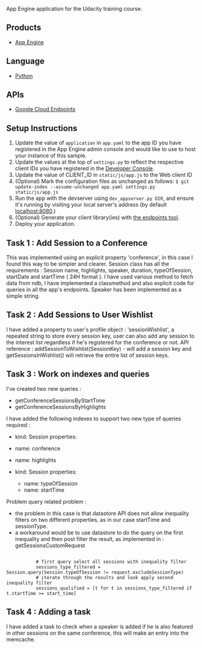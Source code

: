 App Engine application for the Udacity training course.

## Products
- [App Engine][1]

## Language
- [Python][2]

## APIs
- [Google Cloud Endpoints][3]

## Setup Instructions
1. Update the value of `application` in `app.yaml` to the app ID you
   have registered in the App Engine admin console and would like to use to host
   your instance of this sample.
1. Update the values at the top of `settings.py` to
   reflect the respective client IDs you have registered in the
   [Developer Console][4].
1. Update the value of CLIENT_ID in `static/js/app.js` to the Web client ID
1. (Optional) Mark the configuration files as unchanged as follows:
   `$ git update-index --assume-unchanged app.yaml settings.py static/js/app.js`
1. Run the app with the devserver using `dev_appserver.py DIR`, and ensure it's running by visiting your local server's address (by default [localhost:8080][5].)
1. (Optional) Generate your client library(ies) with [the endpoints tool][6].
1. Deploy your application.


[1]: https://developers.google.com/appengine
[2]: http://python.org
[3]: https://developers.google.com/appengine/docs/python/endpoints/
[4]: https://console.developers.google.com/
[5]: https://localhost:8080/
[6]: https://developers.google.com/appengine/docs/python/endpoints/endpoints_tool

## Task 1 : Add Session to a Conference

This was implemented using an explicit property 'conference', in this case I found this way to be simpler and clearer. Session class has all the requirements : Session name, highlights, speaker, duration, typeOfSession, startDate and startTime ( 24H format ). I have used various method to fetch data from ndb, I have implemented a classmethod and also explicit code for queries in all the app's endpoints. Speaker has been implemented as a simple string.

## Task 2 : Add Sessions to User Wishlist

I have added a property to user's profile object : 'sessionWishlist', a repeated string to store every session key, user can also add any session to the interest list regardless if he's registered for the conference or not.
API reference : addSessionToWishlist(SessionKey) - will add a session key and getSessionsInWishlist() will retrieve the entire list of session keys.

## Task 3 : Work on indexes and queries

 I've created two new queries :
 
 - getConferenceSessionsByStartTime
 - getConferenceSessionsByHighlights

I have added the following indexes to support two new type of queries required :

   - kind: Session
  properties:
  - name: conference
  - name: highlights

- kind: Session
  properties:
  - name: typeOfSession
  - name: startTime

Problem query related problem :
 - the problem in this case is that datastore API does not allow inequality filters on two different properties, as in our case startTime and sessionType.
 - a workaround would be to use datastore to do the query on the first inequality and then post filter the result, as implemented in : getSessionsCustomRequest
 ```

            # first query select all sessions with inequality filter
            sessions_type_filtered = Session.query(Session.typeOfSession != request.excludeSessionType)
            # iterate through the results and look apply second inequality filter
            sessions_qualified = [t for t in sessions_type_filtered if t.startTime >= start_time]
```
## Task 4 : Adding a task

I have added a task to check when a speaker is added if he is also featured in other sessions on the same conference, this will make an entry into the memcache.

 


